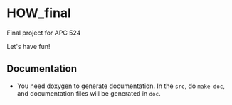 HOW_final
=========

Final project for APC 524

Let's have fun!

Documentation
-------------

- You need [doxygen](http://www.stack.nl/~dimitri/doxygen/) to generate
  documentation. In the `src`, do `make doc`, and documentation files will be
  generated in `doc`.
